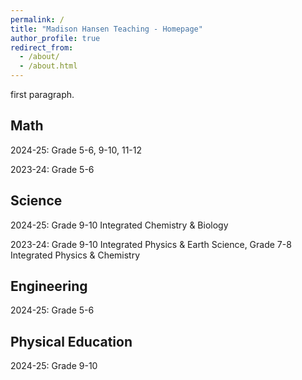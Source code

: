 ```yaml
---
permalink: /
title: "Madison Hansen Teaching - Homepage"
author_profile: true
redirect_from: 
  - /about/
  - /about.html
---
```


first paragraph. 

Math
------
2024-25: Grade 5-6, 9-10, 11-12

2023-24: Grade 5-6

Science
------
2024-25: Grade 9-10 Integrated Chemistry & Biology

2023-24: Grade 9-10 Integrated Physics & Earth Science, Grade 7-8 Integrated Physics & Chemistry

Engineering
------
2024-25: Grade 5-6  

Physical Education
------
2024-25: Grade 9-10
